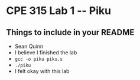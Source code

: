 # CPE 315 Lab 1 -- Piku

## Things to include in your README

* Sean Quinn
* I believe I finished the lab
* `gcc -o piku piku.s`
* `./piku`
* I felt okay with this lab




